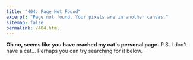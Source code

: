 ```yaml
---
title: "404: Page Not Found"
excerpt: "Page not found. Your pixels are in another canvas."
sitemap: false
permalink: /404.html
---
```


<b>Oh no, seems like you have reached my cat's personal page.</b>
P.S. I don't have a cat...
Perhaps you can try searching for it below.

<script type="text/javascript">
  var GOOG_FIXURL_LANG = 'en';
  var GOOG_FIXURL_SITE = '{{ site.url }}'
</script>
<script type="text/javascript"
  src="//linkhelp.clients.google.com/tbproxy/lh/wm/fixurl.js">
</script>
